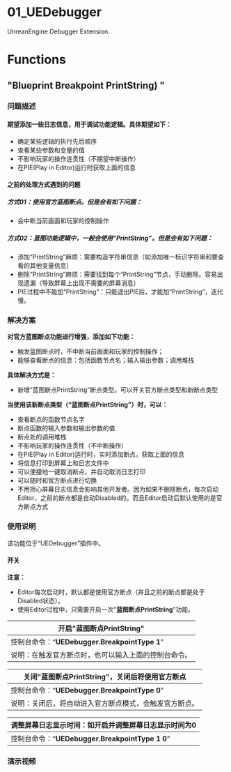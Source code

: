 # 01_UEDebugger
UnreanEngine Debugger Extension.



# Functions



## "Blueprint Breakpoint PrintString) "



### 问题描述

#### 期望添加一些日志信息，用于调试功能逻辑。具体期望如下：

- 确定某些逻辑的执行先后顺序
- 查看某些参数和变量的值
- 不影响玩家的操作连贯性（不期望中断操作）
- 在PIE(Play     in Editor)运行时获取上面的信息

#### 之前的处理方式遇到的问题

##### 方式01：使用官方蓝图断点。但是会有如下问题：

-  会中断当前画面和玩家的控制操作

##### 方式02：蓝图功能逻辑中，一般会使用“PrintString”。但是会有如下问题：

- 添加“PrintString”麻烦：需要构造字符串信息（如添加唯一标识字符串和要查看的其他变量信息）
- 删除“PrintString”麻烦：需要找到每个“PrintString”节点，手动删除。容易出现遗漏（导致屏幕上出现不需要的屏幕消息）
- PIE过程中不能加“PrintString”：只能退出PIE后，才能加“PrintString”，迭代慢。

### 解决方案

**对官方蓝图断点功能进行增强，添加如下功能：**

- 触发蓝图断点时，不中断当前画面和玩家的控制操作；
- 能够查看断点的信息：包括函数节点名；输入输出参数；调用堆栈

**具体解决方式是：**

- 新增“蓝图断点PrintString”断点类型。可以开关官方断点类型和新断点类型

**当使用该新断点类型（“蓝图断点PrintString”）时，可以：**

- 查看断点的函数节点名字
- 断点函数的输入参数和输出参数的值
- 断点处的调用堆栈
- 不影响玩家的操作连贯性（不中断操作）
- 在PIE(Play     in Editor)运行时，实时添加断点，获取上面的信息
- 将信息打印到屏幕上和日志文件中
- 可以便捷地一键取消断点，并自动取消日志打印
- 可以随时和官方断点进行切换
- 不用担心屏幕日志信息会影响其他开发者。因为如果不删除断点，每次启动Editor，之前的断点都是自动Disabled的。而且Editor启动后默认使用的是官方断点方式

### 使用说明

该功能位于“UEDebugger”插件中。

#### 开关

**注意：**

- Editor每次启动时，默认都是使用官方断点（并且之前的断点都是处于Disabled状态）。
- 使用Editor过程中，只需要开启一次"**蓝图断点PrintString**"功能。

| 开启"**蓝图断点PrintString**"                      |
| --------------------------------------------------------- |
| 控制台命令：“**UEDebugger.BreakpointType 1**”             |
| 说明：在触发官方断点时，也可以输入上面的控制台命令。      |

| 关闭"**蓝图断点PrintString**"，关闭后将使用官方断点       |
| --------------------------------------------------------- |
| 控制台命令：“**UEDebugger.BreakpointType 0**”             |
| 说明：关闭后，将自动进入官方断点模式，会触发官方断点。    |

| 调整屏幕日志显示时间：如开启并调整屏幕日志显示时间为0|
| --------------------------------------------------------- |
| 控制台命令：“**UEDebugger.BreakpointType 1 0**”           |

### 演示视频

